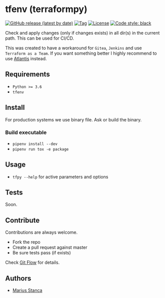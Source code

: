 # tfenv (terraformpy)

[![GitHub release (latest by date)](https://img.shields.io/github/v/release/wmariuss/tfpy)](https://github.com/wmariuss/tfpy/releases)
[![Tag](https://img.shields.io/github/v/tag/wmariuss/tfpy)](https://github.com/wmariuss/tfpy/tags)
[![License](https://img.shields.io/github/license/wmariuss/tfpy)](https://github.com/wmariuss/tfpy/blob/master/LICENSE)
[![Code style: black](https://img.shields.io/badge/code%20style-black-000000.svg)](https://github.com/psf/black)

Check and apply changes (only if changes exists) in all dir(s) in the current path. This can be used for CI/CD.

This was created to have a workaround for `Gitea`, `Jenkins` and use `Terraform as a Team`. If you want something better I highly recommend to use [Atlantis](https://www.runatlantis.io/) instead.

## Requirements

* `Python >= 3.6`
* `tfenv`

## Install

For production systems we use binary file. Ask or build the binary.

### Build executable

* `pipenv install --dev`
* `pipenv run tox -e package`

## Usage

* `tfpy --help` for active parameters and options

## Tests

Soon.

## Contribute

Contributions are always welcome.

* Fork the repo
* Create a pull request against master
* Be sure tests pass (if exists)

Check [Git Flow](https://guides.github.com/introduction/flow/) for details.

## Authors

* [Marius Stanca](mailto:me@marius.xyz)
